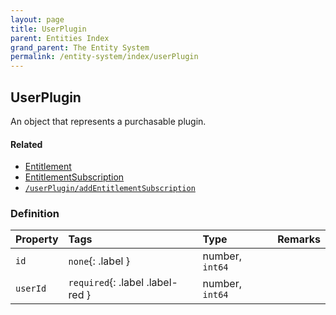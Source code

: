 ```yaml
---
layout: page
title: UserPlugin
parent: Entities Index
grand_parent: The Entity System
permalink: /entity-system/index/userPlugin
---
```


## UserPlugin
An object that represents a purchasable plugin.

#### Related
- [Entitlement]({{site.baseurl}}/entity-system/index/Entitlement)
- [EntitlementSubscription]({{site.baseurl}}/entity-system/index/EntitlementSubscription)
- [`/userPlugin/addEntitlementSubscription`]({{site.baseurl}}/all-ops/userPlugin/addEntitlementSubscription)

### Definition

| Property | Tags | Type | Remarks
|:---------|:-----|:-----|:-------
| `id` | `none`{: .label } | number, `int64` |
| `userId` | `required`{: .label .label-red } | number, `int64` | 
 